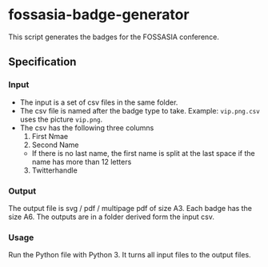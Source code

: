 fossasia-badge-generator
========================

This script generates the badges for the FOSSASIA conference.

Specification
-------------

### Input

- The input is a set of csv files in the same folder.
- The csv file is named after the badge type to take. 
  Example: `vip.png.csv` uses the picture `vip.png`.
- The csv has the following three columns
  1. First Nmae
  2. Second Name
    - If there is no last name, the first name is split at the last space
      if the name has more than 12 letters
  3. Twitterhandle

### Output

The output file is svg / pdf / multipage pdf of size A3.
Each badge has the size A6.
The outputs are in a folder derived form the input csv.

### Usage

Run the Python file with Python 3.
It turns all input files to the output files.

